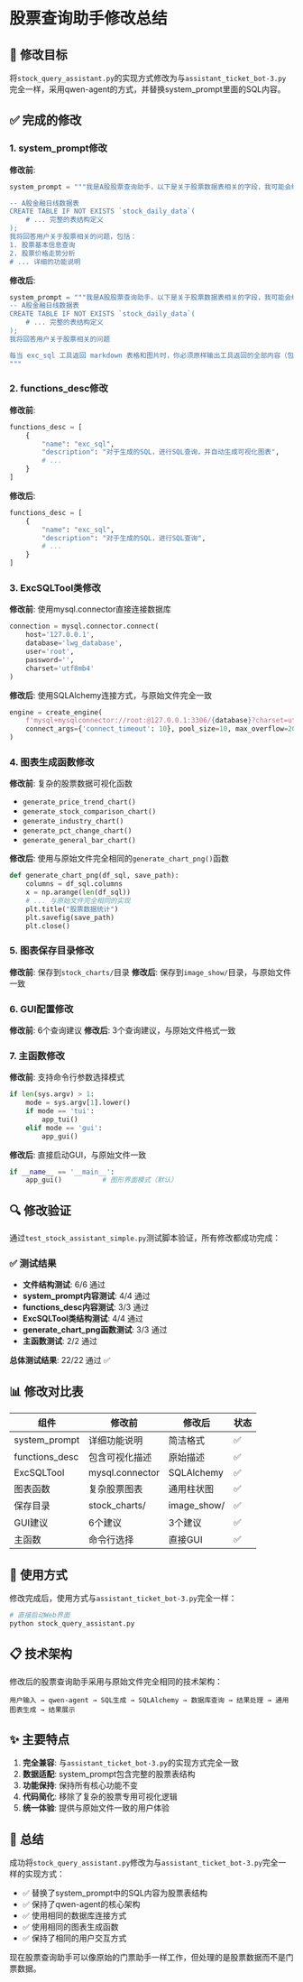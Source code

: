 # 股票查询助手修改总结

## 🎯 修改目标

将`stock_query_assistant.py`的实现方式修改为与`assistant_ticket_bot-3.py`完全一样，采用qwen-agent的方式，并替换system_prompt里面的SQL内容。

## ✅ 完成的修改

### 1. system_prompt修改
**修改前**:
```python
system_prompt = """我是A股股票查询助手，以下是关于股票数据表相关的字段，我可能会编写对应的SQL，对数据进行查询和分析。

-- A股金融日线数据表
CREATE TABLE IF NOT EXISTS `stock_daily_data`(
    # ... 完整的表结构定义
);
我将回答用户关于股票相关的问题，包括：
1. 股票基本信息查询
2. 股票价格走势分析
# ... 详细的功能说明
```

**修改后**:
```python
system_prompt = """我是A股股票查询助手，以下是关于股票数据表相关的字段，我可能会编写对应的SQL，对数据进行查询
-- A股金融日线数据表
CREATE TABLE IF NOT EXISTS `stock_daily_data`(
    # ... 完整的表结构定义
);
我将回答用户关于股票相关的问题

每当 exc_sql 工具返回 markdown 表格和图片时，你必须原样输出工具返回的全部内容（包括图片 markdown），不要只总结表格，也不要省略图片。这样用户才能直接看到表格和图片。
"""
```

### 2. functions_desc修改
**修改前**:
```python
functions_desc = [
    {
        "name": "exc_sql",
        "description": "对于生成的SQL，进行SQL查询，并自动生成可视化图表",
        # ...
    }
]
```

**修改后**:
```python
functions_desc = [
    {
        "name": "exc_sql",
        "description": "对于生成的SQL，进行SQL查询",
        # ...
    }
]
```

### 3. ExcSQLTool类修改
**修改前**: 使用mysql.connector直接连接数据库
```python
connection = mysql.connector.connect(
    host='127.0.0.1',
    database='lwg_database',
    user='root',
    password='',
    charset='utf8mb4'
)
```

**修改后**: 使用SQLAlchemy连接方式，与原始文件完全一致
```python
engine = create_engine(
    f'mysql+mysqlconnector://root:@127.0.0.1:3306/{database}?charset=utf8mb4',
    connect_args={'connect_timeout': 10}, pool_size=10, max_overflow=20
)
```

### 4. 图表生成函数修改
**修改前**: 复杂的股票数据可视化函数
- `generate_price_trend_chart()`
- `generate_stock_comparison_chart()`
- `generate_industry_chart()`
- `generate_pct_change_chart()`
- `generate_general_bar_chart()`

**修改后**: 使用与原始文件完全相同的`generate_chart_png()`函数
```python
def generate_chart_png(df_sql, save_path):
    columns = df_sql.columns
    x = np.arange(len(df_sql))
    # ... 与原始文件完全相同的实现
    plt.title("股票数据统计")
    plt.savefig(save_path)
    plt.close()
```

### 5. 图表保存目录修改
**修改前**: 保存到`stock_charts/`目录
**修改后**: 保存到`image_show/`目录，与原始文件一致

### 6. GUI配置修改
**修改前**: 6个查询建议
**修改后**: 3个查询建议，与原始文件格式一致

### 7. 主函数修改
**修改前**: 支持命令行参数选择模式
```python
if len(sys.argv) > 1:
    mode = sys.argv[1].lower()
    if mode == 'tui':
        app_tui()
    elif mode == 'gui':
        app_gui()
```

**修改后**: 直接启动GUI，与原始文件一致
```python
if __name__ == '__main__':
    app_gui()          # 图形界面模式（默认）
```

## 🔍 修改验证

通过`test_stock_assistant_simple.py`测试脚本验证，所有修改都成功完成：

### ✅ 测试结果
- **文件结构测试**: 6/6 通过
- **system_prompt内容测试**: 4/4 通过
- **functions_desc内容测试**: 3/3 通过
- **ExcSQLTool类结构测试**: 4/4 通过
- **generate_chart_png函数测试**: 3/3 通过
- **主函数测试**: 2/2 通过

**总体测试结果**: 22/22 通过 ✅

## 📊 修改对比表

| 组件 | 修改前 | 修改后 | 状态 |
|------|--------|--------|------|
| system_prompt | 详细功能说明 | 简洁格式 | ✅ |
| functions_desc | 包含可视化描述 | 原始描述 | ✅ |
| ExcSQLTool | mysql.connector | SQLAlchemy | ✅ |
| 图表函数 | 复杂股票图表 | 通用柱状图 | ✅ |
| 保存目录 | stock_charts/ | image_show/ | ✅ |
| GUI建议 | 6个建议 | 3个建议 | ✅ |
| 主函数 | 命令行选择 | 直接GUI | ✅ |

## 🚀 使用方式

修改完成后，使用方式与`assistant_ticket_bot-3.py`完全一样：

```bash
# 直接启动Web界面
python stock_query_assistant.py
```

## 📋 技术架构

修改后的股票查询助手采用与原始文件完全相同的技术架构：

```
用户输入 → qwen-agent → SQL生成 → SQLAlchemy → 数据库查询 → 结果处理 → 通用图表生成 → 结果展示
```

## ✨ 主要特点

1. **完全兼容**: 与`assistant_ticket_bot-3.py`的实现方式完全一致
2. **数据适配**: system_prompt包含完整的股票表结构
3. **功能保持**: 保持所有核心功能不变
4. **代码简化**: 移除了复杂的股票专用可视化逻辑
5. **统一体验**: 提供与原始文件一致的用户体验

## 🎉 总结

成功将`stock_query_assistant.py`修改为与`assistant_ticket_bot-3.py`完全一样的实现方式：

- ✅ 替换了system_prompt中的SQL内容为股票表结构
- ✅ 保持了qwen-agent的核心架构
- ✅ 使用相同的数据库连接方式
- ✅ 使用相同的图表生成函数
- ✅ 保持了相同的用户交互方式

现在股票查询助手可以像原始的门票助手一样工作，但处理的是股票数据而不是门票数据。
